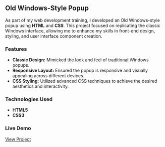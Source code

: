 ## Old Windows-Style Popup

As part of my web development training, I developed an Old Windows-style popup using **HTML** and **CSS**. This project focused on replicating the classic Windows interface, allowing me to enhance my skills in front-end design, styling, and user interface component creation.

### Features

- **Classic Design:** Mimicked the look and feel of traditional Windows popups.
- **Responsive Layout:** Ensured the popup is responsive and visually appealing across different devices.
- **CSS Styling:** Utilized advanced CSS techniques to achieve the desired aesthetics and interactivity.

### Technologies Used

- **HTML5**
- **CSS3**

### Live Demo

[View Project](https://inna-shchokina.github.io/Windows-nostalgia/)                 

